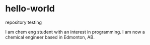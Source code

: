 # hello-world
repository testing

I am chem eng student with an interest in programming.
I am now a chemical engineer based in Edmonton, AB.
